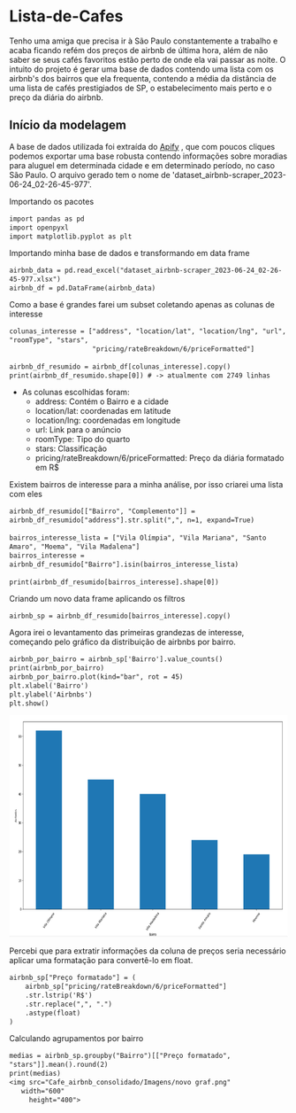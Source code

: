 # Lista-de-Cafes

Tenho uma amiga que precisa ir à São Paulo constantemente a trabalho e acaba ficando refém dos preços de airbnb de última hora, além de não saber se seus cafés favoritos estão perto de onde ela vai passar as noite. O intuito do projeto é gerar uma base de dados contendo uma lista com os airbnb's dos bairros que ela frequenta, contendo a média da distância de uma lista de cafés prestigiados de SP, o estabelecimento mais perto e o preço da diária do airbnb.

## Início da modelagem

A base de dados utilizada foi extraída do [Apify](https://console.apify.com/) , que com poucos cliques podemos exportar uma base robusta contendo informações sobre moradias para aluguel em determinada cidade e em determinado período, no caso São Paulo. O arquivo gerado tem o nome de 'dataset_airbnb-scraper_2023-06-24_02-26-45-977'.

Importando os pacotes

```
import pandas as pd
import openpyxl
import matplotlib.pyplot as plt
```

Importando minha base de dados e transformando em data frame

```
airbnb_data = pd.read_excel("dataset_airbnb-scraper_2023-06-24_02-26-45-977.xlsx")
airbnb_df = pd.DataFrame(airbnb_data)
```
Como a base é grandes farei um subset coletando apenas as colunas de interesse

```
colunas_interesse = ["address", "location/lat", "location/lng", "url", "roomType", "stars",
                     "pricing/rateBreakdown/6/priceFormatted"]

airbnb_df_resumido = airbnb_df[colunas_interesse].copy()
print(airbnb_df_resumido.shape[0]) # -> atualmente com 2749 linhas
```
- As colunas escolhidas foram:
    - address: Contém o Bairro e a cidade
    - location/lat: coordenadas em latitude
    - location/lng: coordenadas em longitude
    - url: Link para o anúncio
    - roomType: Tipo do quarto
    - stars: Classificação
    - pricing/rateBreakdown/6/priceFormatted: Preço da diária formatado em R$

Existem bairros de interesse para a minha análise, por isso criarei uma lista com eles

```
airbnb_df_resumido[["Bairro", "Complemento"]] = airbnb_df_resumido["address"].str.split(",", n=1, expand=True)

bairros_interesse_lista = ["Vila Olímpia", "Vila Mariana", "Santo Amaro", "Moema", "Vila Madalena"]
bairros_interesse = airbnb_df_resumido["Bairro"].isin(bairros_interesse_lista)

print(airbnb_df_resumido[bairros_interesse].shape[0])

```

Criando um novo data frame aplicando os filtros

```
airbnb_sp = airbnb_df_resumido[bairros_interesse].copy()
```

Agora irei o levantamento das primeiras grandezas de interesse, começando pelo gráfico da distribuição de airbnbs por bairro.

```
airbnb_por_bairro = airbnb_sp['Bairro'].value_counts()
print(airbnb_por_bairro)
airbnb_por_bairro.plot(kind="bar", rot = 45)
plt.xlabel('Bairro')
plt.ylabel('Airbnbs')
plt.show()
```

<img src="Cafe_airbnb_consolidado/Imagens/novo graf.png"
   width="600"
     height="400">

Percebi que para extratir informações da coluna de preços seria necessário aplicar uma formatação para convertê-lo em float.
```
airbnb_sp["Preço formatado"] = (
    airbnb_sp["pricing/rateBreakdown/6/priceFormatted"]
    .str.lstrip('R$')
    .str.replace(",", ".")
    .astype(float)
)
```
Calculando agrupamentos por bairro
```
medias = airbnb_sp.groupby("Bairro")[["Preço formatado", "stars"]].mean().round(2)
print(medias)
<img src="Cafe_airbnb_consolidado/Imagens/novo graf.png"
   width="600"
     height="400">

```
